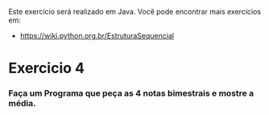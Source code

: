 Este exercício será realizado em Java.
Você pode encontrar mais exercícios em:
- https://wiki.python.org.br/EstruturaSequencial

# Exercicio 4

### Faça um Programa que peça as 4 notas bimestrais e mostre a média.